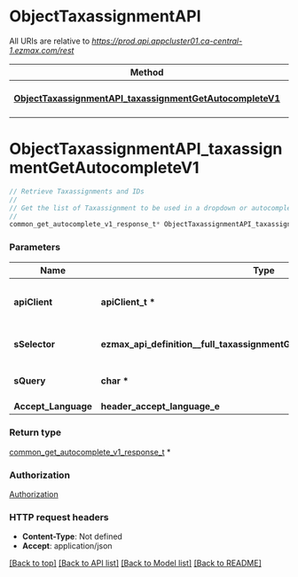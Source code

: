 # ObjectTaxassignmentAPI

All URIs are relative to *https://prod.api.appcluster01.ca-central-1.ezmax.com/rest*

Method | HTTP request | Description
------------- | ------------- | -------------
[**ObjectTaxassignmentAPI_taxassignmentGetAutocompleteV1**](ObjectTaxassignmentAPI.md#ObjectTaxassignmentAPI_taxassignmentGetAutocompleteV1) | **GET** /1/object/taxassignment/getAutocomplete/{sSelector} | Retrieve Taxassignments and IDs


# **ObjectTaxassignmentAPI_taxassignmentGetAutocompleteV1**
```c
// Retrieve Taxassignments and IDs
//
// Get the list of Taxassignment to be used in a dropdown or autocomplete control.
//
common_get_autocomplete_v1_response_t* ObjectTaxassignmentAPI_taxassignmentGetAutocompleteV1(apiClient_t *apiClient, ezmax_api_definition__full_taxassignmentGetAutocompleteV1_sSelector_e sSelector, char * sQuery, header_accept_language_e Accept_Language);
```

### Parameters
Name | Type | Description  | Notes
------------- | ------------- | ------------- | -------------
**apiClient** | **apiClient_t \*** | context containing the client configuration |
**sSelector** | **ezmax_api_definition__full_taxassignmentGetAutocompleteV1_sSelector_e** | The type of Taxassignments to return | 
**sQuery** | **char \*** | Allow to filter the returned results | [optional] 
**Accept_Language** | **header_accept_language_e** |  | [optional] 

### Return type

[common_get_autocomplete_v1_response_t](common_get_autocomplete_v1_response.md) *


### Authorization

[Authorization](../README.md#Authorization)

### HTTP request headers

 - **Content-Type**: Not defined
 - **Accept**: application/json

[[Back to top]](#) [[Back to API list]](../README.md#documentation-for-api-endpoints) [[Back to Model list]](../README.md#documentation-for-models) [[Back to README]](../README.md)

